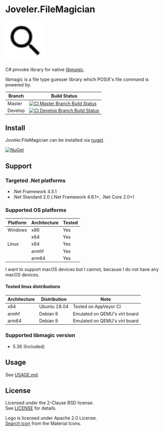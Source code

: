 # Joveler.FileMagician

<div style="text-align: left">
    <img src="./Image/Logo.svg" height="128">
</div>

C# pinvoke library for native [libmagic](http://www.darwinsys.com/file/).

libmagic is a file type guesser library which POSIX's file command is powered by.

| Branch    | Build Status   |
|-----------|----------------|
| Master    | [![CI Master Branch Build Status](https://ci.appveyor.com/api/projects/status/nc4uwfscb470dm9b/branch/master?svg=true)](https://ci.appveyor.com/project/ied206/joveler-filemagician/branch/master) |
| Develop   | [![CI Develop Branch Build Status](https://ci.appveyor.com/api/projects/status/nc4uwfscb470dm9b/branch/develop?svg=true)](https://ci.appveyor.com/project/ied206/joveler-filemagician/branch/develop) |

## Install

Joveler.FileMagician can be installed via [nuget](https://www.nuget.org/packages/Joveler.FileMagician/).

[![NuGet](https://buildstats.info/nuget/Joveler.FileMagician)](https://www.nuget.org/packages/Joveler.FileMagician)

## Support

### Targeted .Net platforms

- .Net Framework 4.5.1
- .Net Standard 2.0 (.Net Framework 4.6.1+, .Net Core 2.0+)

### Supported OS platforms

| Platform | Architecture | Tested |
|----------|--------------|--------|
| Windows  | x86          | Yes    |
|          | x64          | Yes    |
| Linux    | x64          | Yes    |
|          | armhf        | Yes    |
|          | arm64        | Yes    |

I want to support macOS devices but I cannot, because I do not have any macOS devices.

#### Tested linux distributions

| Architecture | Distribution | Note |
|--------------|--------------|------|
| x64          | Ubuntu 18.04 | Tested on AppVeyor CI         |
| armhf        | Debian 9     | Emulated on QEMU's virt board |
| arm64        | Debian 9     | Emulated on QEMU's virt board |

### Supported libmagic version

- 5.36 (Included)

## Usage

See [USAGE.md](./USAGE.md).

## License

Licensed under the 2-Clause BSD license.  
See [LICENSE](./LICENSE) for details.

Logo is licensed under Apache 2.0 License.  
[Search icon](https://material.io/tools/icons/?icon=search&style=baseline) from the Material Icons.

